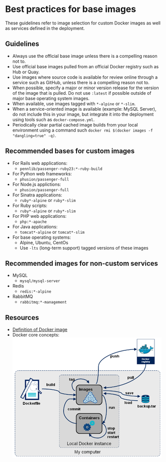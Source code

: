 # Best practices for base images

These guidelines refer to image selection for custom Docker images as well as services defined in the deployment.

## Guidelines

* Always use the official base image unless there is a compelling reason not to.
* Use official base images pulled from an official Docker registry such as Hub or Quay.
* Use images where source code is available for review online through a service such as GitHub, unless there is a compelling reason not to.
* When possible, specify a major or minor version release for the version of the image that is pulled.  Do not use `:latest` if possible outside of major base operating system images.
* When available, use images tagged with `*-alpine` or `*-slim`.
* When a service-oriented image is available (example: MySQL Server), do not include this in your image, but integrate it into the deployment using tools such as `docker-compose.yml`.
* Periodically clear partial cached image builds from your local environment using a command such `docker rmi $(docker images -f "dangling=true" -q)`.

## Recommended bases for custom images

* For Rails web applications:
  * `pennlib/passenger-ruby23:*-ruby-build`
* For Python web frameworks:
  * `phusion/passenger-full`
* For Node.js applictions:
  * `phusion/passenger-full`
* For Sinatra applications:
  * `ruby*-alpine` or `ruby*-slim`
* For Ruby scripts:
  * `ruby*-alpine` or `ruby*-slim`
* For PHP web applications:
  * `php:*-apache`
* For Java applications:
  * `tomcat*-alpine` or `tomcat*-slim`
* For base operating systems:
  * Alpine, Ubuntu, CentOs
  * Use `-lts` (long-term support) tagged versions of these images

## Recommended images for non-custom services

* MySQL
  * `mysql/mysql-server`
* Redis
  * `redis:*-alpine`
* RabbitMQ
  * `rabbitmq:*-management`

## Resources

* [Definition of Docker image](https://searchitoperations.techtarget.com/definition/Docker-image)
* Docker core concepts:
![infographic of Docker core concepts](assets/docker_images_graphic.png)
